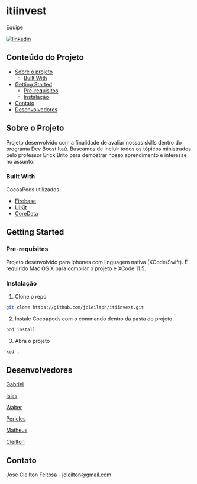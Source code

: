 # itiinvest

<!--
*** Projeto criado no programa Dev Boost Itaú, trilha iOS
-->

<!-- PROJECT SHIELDS -->

[Equipe][contributors-url]


[![linkedin][linkedin-shield]][linkedin-url]

<!-- TABLE OF CONTENTS -->
## Conteúdo do Projeto

* [Sobre o projeto](#sobre-o-projeto)
  * [Built With](#built-with)
* [Getting Started](#getting-started)
  * [Pre-requisitos](#pre-requisites)
  * [Instalação](#instalação)
* [Contato](#contato)
* [Desenvolvedores](#desenvolvedores)



<!-- ABOUT THE PROJECT -->
## Sobre o Projeto

Projeto desenvolvido com a finalidade de avaliar nossas skills dentro do programa Dev Boost Itaú. Buscamos de incluir todos os tópicos ministrados pelo professor Erick Brito para demostrar nosso aprendimento e interesse no assunto.

### Built With
CocoaPods utilizados
* [Firebase](https://firebase.com)
* [UIKit](https://apple.com/developer)
* [CoreData](https://apple.com/developer)



<!-- GETTING STARTED -->
## Getting Started

### Pre-requisites

Projeto desenvolvido para iphones com linguagem nativa (XCode/Swift). É requirido Mac OS X para compilar o projeto e XCode 11.5.

### Instalação

1. Clone o repo
```sh
git clone https://github.com/jcleilton/itiinvest.git
```
2. Instale Cocoapods com o commando dentro da pasta do projeto
```sh
pod install
```
3. Abra o projeto
```sh
xed .
```


<!-- CONTRIBUTING -->
## Desenvolvedores

[Gabriel]()

[Islas]()

[Walter]()

[Pericles]()

[Matheus]()

[Cleilton][linkedin-url]


<!-- CONTACT -->
## Contato


José Cleilton Feitosa - jcleilton@gmail.com


<!-- MARKDOWN LINKS & IMAGES -->
<!-- https://www.markdownguide.org/basic-syntax/#reference-style-links -->
[contributors-url]: https://github.com/jcleilton/itiinvest/graphs/contributors
[linkedin-shield]: https://img.shields.io/badge/-LinkedIn-black.svg?style=flat-square&logo=linkedin&colorB=555
[linkedin-url]: https://linkedin.com/in/jcleilton
